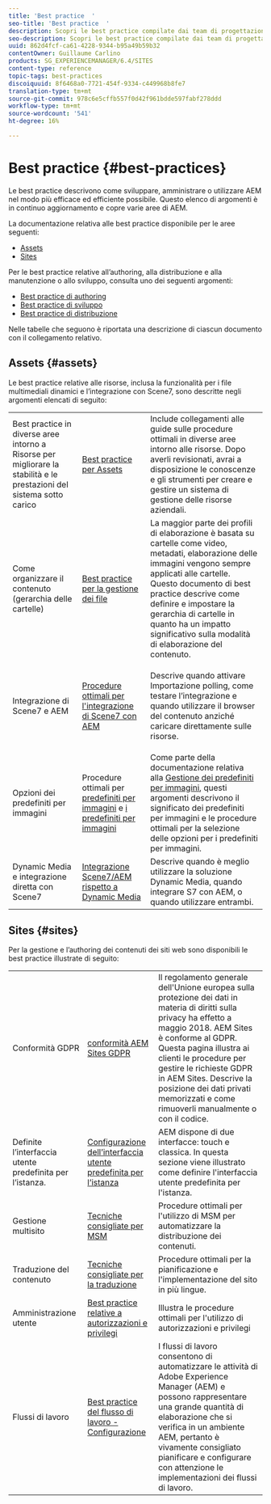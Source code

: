 ```yaml
---
title: 'Best practice  '
seo-title: 'Best practice  '
description: Scopri le best practice compilate dai team di progettazione e consulenza  Adobe per aiutare gli amministratori a iniziare a lavorare.
seo-description: Scopri le best practice compilate dai team di progettazione e consulenza  Adobe per aiutare gli amministratori a iniziare a lavorare.
uuid: 862d4fcf-ca61-4228-9344-b95a49b59b32
contentOwner: Guillaume Carlino
products: SG_EXPERIENCEMANAGER/6.4/SITES
content-type: reference
topic-tags: best-practices
discoiquuid: 8f6468a0-7721-454f-9334-c449968b8fe7
translation-type: tm+mt
source-git-commit: 978c6e5cffb557f0d42f961bdde597fabf278ddd
workflow-type: tm+mt
source-wordcount: '541'
ht-degree: 16%

---
```



# Best practice  {#best-practices}

Le best practice descrivono come sviluppare, amministrare o utilizzare AEM nel modo più efficace ed efficiente possibile. Questo elenco di argomenti è in continuo aggiornamento e copre varie aree di AEM.

La documentazione relativa alle best practice disponibile per le aree seguenti:

* [Assets](#assets)
* [Sites](#sites)

Per le best practice relative all’authoring, alla distribuzione e alla manutenzione o allo sviluppo, consulta uno dei seguenti argomenti:

* [Best practice di authoring](/help/sites-authoring/best-practices.md)
* [Best practice di sviluppo](/help/sites-developing/best-practices.md)
* [Best practice di distribuzione](/help/sites-deploying/best-practices.md)

Nelle tabelle che seguono è riportata una descrizione di ciascun documento con il collegamento relativo.

## Assets {#assets}

Le best practice relative alle risorse, inclusa la funzionalità per i file multimediali dinamici e l’integrazione con Scene7, sono descritte negli argomenti elencati di seguito:

<table> 
 <tbody>
  <tr>
   <td>Best practice in diverse aree intorno a Risorse per migliorare la stabilità e le prestazioni del sistema sotto carico</td> 
   <td><a href="/help/assets/organize-assets.md">Best practice per Assets</a></td> 
   <td>Include collegamenti alle guide sulle procedure ottimali in diverse aree intorno alle risorse. Dopo averli revisionati, avrai a disposizione le conoscenze e gli strumenti per creare e gestire un sistema di gestione delle risorse aziendali.</td> 
  </tr>
  <tr>
   <td>Come organizzare il contenuto (gerarchia delle cartelle)</td> 
   <td><a href="/help/assets/organize-assets.md">Best practice per la gestione dei file</a></td> 
   <td>La maggior parte dei profili di elaborazione è basata su cartelle come video, metadati, elaborazione delle immagini vengono sempre applicati alle cartelle. Questo documento di best practice descrive come definire e impostare la gerarchia di cartelle in quanto ha un impatto significativo sulla modalità di elaborazione del contenuto. </td> 
  </tr>
  <tr>
   <td>Integrazione di Scene7 e AEM</td> 
   <td><a href="/help/sites-administering/scene7.md#best-practices-for-integrating-scene-with-aem">Procedure ottimali per l'integrazione di Scene7 con AEM</a></td> 
   <td><p>Descrive quando attivare Importazione polling, come testare l’integrazione e quando utilizzare il browser del contenuto anziché caricare direttamente sulle risorse.</p> </td> 
  </tr>
  <tr>
   <td>Opzioni dei predefiniti per immagini</td> 
   <td>Procedure ottimali per <a href="/help/assets/managing-image-presets.md#understanding-image-presets">predefiniti per immagini</a> e <a href="/help/assets/managing-image-presets.md#image-preset-options">i predefiniti per immagini</a></td> 
   <td>Come parte della documentazione relativa alla <a href="/help/assets/managing-image-presets.md">Gestione dei predefiniti per immagini</a>, questi argomenti descrivono il significato dei predefiniti per immagini e le procedure ottimali per la selezione delle opzioni per i predefiniti per immagini.</td> 
  </tr>
  <tr>
   <td>Dynamic Media e integrazione diretta con Scene7</td> 
   <td><a href="/help/sites-administering/scene7.md#aem-scene-integration-versus-dynamic-media">Integrazione Scene7/AEM rispetto a Dynamic Media</a></td> 
   <td>Descrive quando è meglio utilizzare la soluzione Dynamic Media, quando integrare S7 con AEM, o quando utilizzare entrambi.</td> 
  </tr>
 </tbody>
</table>

## Sites {#sites}

Per la gestione e l’authoring dei contenuti dei siti web sono disponibili le best practice illustrate di seguito:

<table> 
 <tbody>
  <tr>
   <td>Conformità GDPR</td> 
   <td><a href="/help/sites-administering/gdpr-compliance-sites.md"> conformità AEM Sites GDPR</a></td> 
   <td>Il regolamento generale dell'Unione europea sulla protezione dei dati in materia di diritti sulla privacy ha effetto a maggio 2018.  AEM Sites è conforme al GDPR. Questa pagina illustra ai clienti le procedure per gestire le richieste GDPR in  AEM Sites. Descrive la posizione dei dati privati memorizzati e come rimuoverli manualmente o con il codice.</td> 
  </tr>
  <tr>
   <td>Definite l’interfaccia utente predefinita per l’istanza.</td> 
   <td><p><a href="/help/sites-authoring/select-ui.md#configuring-the-default-ui-for-your-instance">Configurazione dell’interfaccia utente predefinita per l’istanza</a></p> </td> 
   <td>AEM dispone di due interfacce: touch e classica. In questa sezione viene illustrato come definire l'interfaccia utente predefinita per l'istanza.</td> 
  </tr>
  <tr>
   <td>Gestione multisito</td> 
   <td><a href="/help/sites-administering/msm-best-practices.md">Tecniche consigliate per MSM</a></td> 
   <td>Procedure ottimali per l'utilizzo di MSM per automatizzare la distribuzione dei contenuti. </td> 
  </tr>
  <tr>
   <td>Traduzione del contenuto</td> 
   <td><a href="/help/sites-administering/tc-bp.md">Tecniche consigliate per la traduzione</a></td> 
   <td>Procedure ottimali per la pianificazione e l'implementazione del sito in più lingue.</td> 
  </tr>
  <tr>
   <td>Amministrazione utente</td> 
   <td><a href="/help/sites-administering/security.md#best-practices">Best practice relative a autorizzazioni e privilegi</a></td> 
   <td>Illustra le procedure ottimali per l'utilizzo di autorizzazioni e privilegi </td> 
  </tr>
  <tr>
   <td>Flussi di lavoro</td> 
   <td><a href="/help/sites-developing/workflows-best-practices.md#configuration">Best practice del flusso di lavoro - Configurazione</a></td> 
   <td>I flussi di lavoro consentono di automatizzare le attività di Adobe Experience Manager (AEM) e possono rappresentare una grande quantità di elaborazione che si verifica in un ambiente AEM, pertanto è vivamente consigliato pianificare e configurare con attenzione le implementazioni dei flussi di lavoro.</td> 
  </tr>
 </tbody>
</table>

